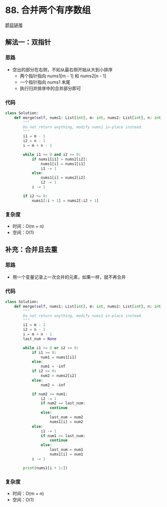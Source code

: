 # 88. 合并两个有序数组

[题目链接](https://leetcode.cn/problems/merge-sorted-array/)

## 解法一：双指针

### 思路

- 空出的部分在右侧，不如从最右侧开始从大到小排序
  - 两个指针指向 nums1[m - 1] 和 nums2[n - 1]
  - 一个指针指向 nums1 末尾
  - 执行归并排序中的合并部分即可

### 代码

```py
class Solution:
    def merge(self, nums1: List[int], m: int, nums2: List[int], n: int) -> None:
        """
        Do not return anything, modify nums1 in-place instead.
        """
        i1 = m - 1
        i2 = n - 1
        i = m + n - 1

        while i1 >= 0 and i2 >= 0:
            if nums1[i1] > nums2[i2]:
                nums1[i] = nums1[i1]
                i1 -= 1
            else:
                nums1[i] = nums2[i2]
                i2 -= 1
            i -= 1

        if i2 >= 0:
            nums1[:i + 1] = nums2[:i2 + 1]
```

### 复杂度

- 时间：O(m + n)
- 空间：O(1)

## 补充：合并且去重

### 思路

- 用一个变量记录上一次合并的元素，如果一样，就不再合并

### 代码

```py
class Solution:
    def merge(self, nums1: List[int], m: int, nums2: List[int], n: int) -> None:
        """
        Do not return anything, modify nums1 in-place instead.
        """
        i1 = m - 1
        i2 = n - 1
        i = m + n - 1
        last_num = None

        while i1 >= 0 or i2 >= 0:
            if i1 >= 0:
                num1 = nums1[i1]
            else:
                num1 = -inf
            if i2 >= 0:
                num2 = nums2[i2]
            else:
                num2 = -inf

            if num2 >= num1:
                i2 -= 1
                if num2 == last_num:
                    continue
                else:
                    last_num = num2
                    nums1[i] = num2
            else:
                i1 -= 1
                if num1 == last_num:
                    continue
                else:
                    last_num = num1
                    nums1[i] = num1
            i -= 1

        print(nums1[i + 1:])
```

### 复杂度

- 时间：O(m + n)
- 空间：O(1)
